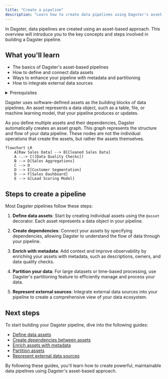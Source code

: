 ```yaml
---
title: "Create a pipeline"
description: "Learn how to create data pipelines using Dagster's asset-based approach"
---
```


In Dagster, data pipelines are created using an asset-based approach. This overview will introduce you to the key concepts and steps involved in building a Dagster pipeline.

## What you'll learn

- The basics of Dagster's asset-based pipelines
- How to define and connect data assets
- Ways to enhance your pipeline with metadata and partitioning
- How to integrate external data sources

<details>
  <summary>Prerequisites</summary>

Before continuing, you should be familiar with:

- [Installing Dagster](/tutorial/installation)
- [The Quickstart Tutorial](/tutorial/quick-start)

</details>

Dagster uses software-defined assets as the building blocks of data pipelines. An asset represents a data object, such as a table, file, or machine learning model, that your pipeline produces or updates.

As you define multiple assets and their dependencies, Dagster automatically creates an asset graph. This graph represents the structure and flow of your data pipeline. These nodes are not the individual operations that create the assets, but rather the assets themselves.

```mermaid
flowchart LR
    A[Raw Sales Data] --> B[Cleaned Sales Data]
    A -.-> C([Data Quality Checks])
    B --> D[Sales Aggregations]
    C --> D
    D --> E[Customer Segmentation]
    D --> F[Sales Dashboard]
    E --> G[Lead Scoring Model]
```

## Steps to create a pipeline

Most Dagster pipelines follow these steps:

1. **Define data assets**: Start by creating individual assets using the `@asset` decorator. Each asset represents a data object in your pipeline.

2. **Create dependencies**: Connect your assets by specifying dependencies, allowing Dagster to understand the flow of data through your pipeline.

3. **Enrich with metadata**: Add context and improve observability by enriching your assets with metadata, such as descriptions, owners, and data quality checks.

4. **Partition your data**: For large datasets or time-based processing, use Dagster's partitioning feature to efficiently manage and process your data.

5. **Represent external sources**: Integrate external data sources into your pipeline to create a comprehensive view of your data ecosystem.

## Next steps

To start building your Dagster pipeline, dive into the following guides:

- [Define data assets](/guides/dagster/define-data-assets)
- [Create dependencies between assets](/guides/dagster/create-asset-dependencies)
- [Enrich assets with metadata](/guides/dagster/enrich-assets-with-metadata)
- [Partition assets](/guides/dagster/partition-assets)
- [Represent external data sources](/guides/dagster/represent-external-data-sources)

By following these guides, you'll learn how to create powerful, maintainable data pipelines using Dagster's asset-based approach.
